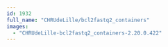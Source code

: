 ```yaml
---
id: 1932
full_name: "CHRUdeLille/bcl2fastq2_containers"
images: 
  - "CHRUdeLille-bcl2fastq2_containers-2.20.0.422"
---
```

